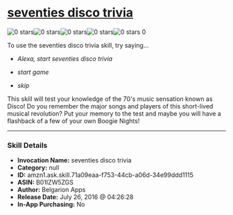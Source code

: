 # [seventies disco trivia](http://alexa.amazon.com/#skills/amzn1.ask.skill.71a09eaa-f753-44cb-a06d-34e99ddd1115)
![0 stars](../../images/ic_star_border_black_18dp_1x.png)![0 stars](../../images/ic_star_border_black_18dp_1x.png)![0 stars](../../images/ic_star_border_black_18dp_1x.png)![0 stars](../../images/ic_star_border_black_18dp_1x.png)![0 stars](../../images/ic_star_border_black_18dp_1x.png) 0

To use the seventies disco trivia skill, try saying...

* *Alexa, start seventies disco trivia*

* *start game*

* *skip*

This skill will test your knowledge of the 70's music sensation known as Disco!  Do you remember the major songs and players of this short-lived musical revolution?  Put your memory to the test and maybe you will have a flashback of a few of your own Boogie Nights!

***

### Skill Details

* **Invocation Name:** seventies disco trivia
* **Category:** null
* **ID:** amzn1.ask.skill.71a09eaa-f753-44cb-a06d-34e99ddd1115
* **ASIN:** B01IZW5ZGS
* **Author:** Belgarion Apps
* **Release Date:** July 26, 2016 @ 04:26:28
* **In-App Purchasing:** No
